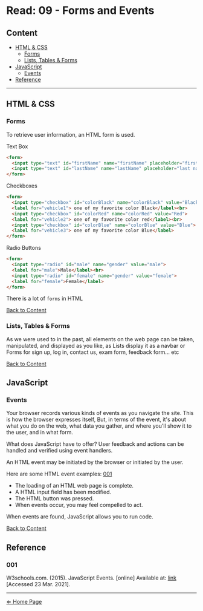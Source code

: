# Read: 09 - Forms and Events

## Content

- [HTML & CSS](#html--css)
  - [Forms](#forms)
  - [Lists, Tables & Forms](#lists-tables--forms)
- [JavaScript](#javascript)
  - [Events](#events)
- [Reference](#reference)

***

## HTML & CSS

### Forms

To retrieve user information, an HTML form is used.

Text Box

```html
<form>
  <input type="text" id="firstName" name="firstName" placeholder="first name">
  <input type="text" id="lastName" name="lastName" placeholder="last name">
</form>
```

Checkboxes

```html
<form>
  <input type="checkbox" id="colorBlack" name="colorBlack" value="Black">
  <label for="vehicle1"> one of my favorite color Black</label><br>
  <input type="checkbox" id="colorRed" name="colorRed" value="Red">
  <label for="vehicle2"> one of my favorite color red</label><br>
  <input type="checkbox" id="colorBlue" name="colorBlue" value="Blue">
  <label for="vehicle3"> one of my favorite color Blue</label>
</form>
```

Radio Buttons

```html
<form>
  <input type="radio" id="male" name="gender" value="male">
  <label for="male">Male</label><br>
  <input type="radio" id="female" name="gender" value="female">
  <label for="female">Female</label>
</form>
```

There is a lot of `forms` in HTML

[Back to Content](#content)

### Lists, Tables & Forms

As we were used to in the past, all elements on the web page can be taken, manipulated, and displayed as you like, as Lists display it as a navbar or Forms for sign up, log in, contact us, exam form, feedback form... etc

[Back to Content](#content)

## JavaScript

### Events

Your browser records various kinds of events as you navigate the site. This is how the browser expresses itself, But, in terms of the event, it's about what you do on the web, what data you gather, and where you'll show it to the user, and in what form.

What does JavaScript have to offer? User feedback and actions can be handled and verified using event handlers.

An HTML event may be initiated by the browser or initiated by the user.

Here are some HTML event examples: [001](#001)

- The loading of an HTML web page is complete.
- A HTML input field has been modified.
- The HTML button was pressed.
- When events occur, you may feel compelled to act.

When events are found, JavaScript allows you to run code.

[Back to Content](#content)

## Reference

### 001
W3schools.com. (2015). JavaScript Events. [online] Available at: [link](https://www.w3schools.com/js/js_events.asp) [Accessed 23 Mar. 2021].


***

[⇐ Home Page](../README.md)